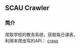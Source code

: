 ## SCAU Crawler

### 简介

爬取学校的教务系统，获取每日课表。<br/>
利用本爬虫写的API： [crass](https://github.com/Weilet/crass)
